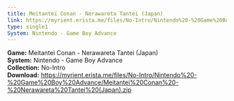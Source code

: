 ```yaml
---
title: Meitantei Conan - Nerawareta Tantei (Japan)
link: https://myrient.erista.me/files/No-Intro/Nintendo%20-%20Game%20Boy%20Advance/Meitantei%20Conan%20-%20Nerawareta%20Tantei%20(Japan).zip
type: single1
System: Nintendo - Game Boy Advance
---
```

<b>Game:</b> Meitantei Conan - Nerawareta Tantei (Japan)<br>
<b>System:</b> Nintendo - Game Boy Advance<br>
<b>Collection:</b> No-Intro<br>
<b>Download:</b> https://myrient.erista.me/files/No-Intro/Nintendo%20-%20Game%20Boy%20Advance/Meitantei%20Conan%20-%20Nerawareta%20Tantei%20(Japan).zip